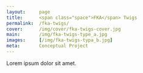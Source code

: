 ```yaml
---
layout:     page
title:      <span class="space">FKA</span> Twigs
permalink:  /fka-twigs/
cover:      /img/cover/fka-twigs-cover.jpg
main:       /img/fka-twigs-type_a.jpg
images:     [/img/fka-twigs-typa_b.jpg]
meta:       Conceptual Project
---
```


Lorem ipsum dolor sit amet.
